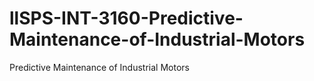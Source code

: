 # llSPS-INT-3160-Predictive-Maintenance-of-Industrial-Motors
Predictive Maintenance of Industrial Motors
